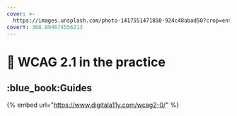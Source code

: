 ```yaml
---
cover: >-
  https://images.unsplash.com/photo-1417551471850-924c48abad50?crop=entropy&cs=tinysrgb&fm=jpg&ixid=MnwxOTcwMjR8MHwxfHNlYXJjaHw5fHxhY2Nlc3NpYmlsaXR5fGVufDB8fHx8MTY2MTQzMjA3Mw&ixlib=rb-1.2.1&q=80
coverY: 368.094674556213
---
```


# 📘 WCAG 2.1 in the practice

## :blue\_book:Guides

{% embed url="https://www.digitala11y.com/wcag2-0/" %}
